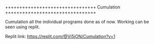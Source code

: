 ++++++++++++++++++++++++++++++++ Cumulation ++++++++++++++++++++++++++++++++

Cumulation all the individual programs done as of now.
Working can be seen using replit.

Replit link:
https://replit.com/@Vi5iON/Cumulation?v=1
